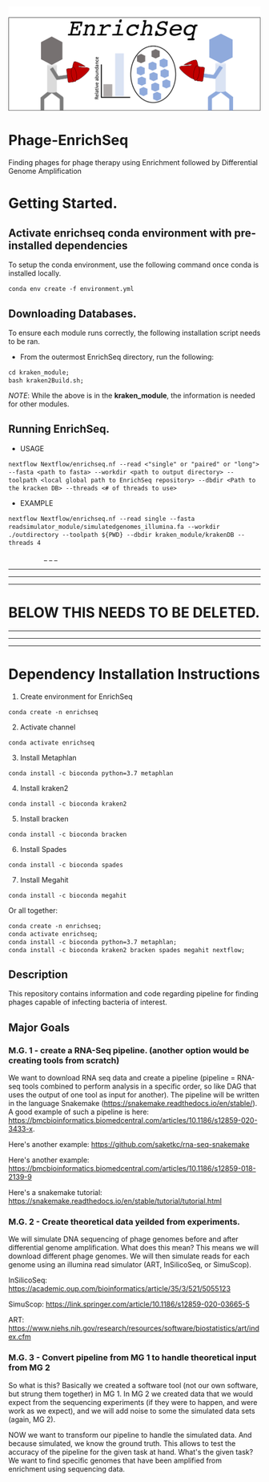 ![EnrichSeq](figures/EnrichSeq-LOGO.png)

# Phage-EnrichSeq
Finding phages for phage therapy using Enrichment followed by Differential Genome Amplification

# Getting Started.
## Activate enrichseq conda environment with pre-installed dependencies
To setup the conda environment, use the following command once conda is installed locally. 
```
conda env create -f environment.yml
```

## Downloading Databases.
To ensure each module runs correctly, the following installation script needs to be ran.

* From the outermost EnrichSeq directory, run the following:
```
cd kraken_module;
bash kraken2Build.sh;
```

*NOTE*: While the above is in the **kraken_module**, the information is needed for other modules.

## Running EnrichSeq.
* USAGE
```
nextflow Nextflow/enrichseq.nf --read <"single" or "paired" or "long"> --fasta <path to fasta> --workdir <path to output directory> --toolpath <local global path to EnrichSeq repository> --dbdir <Path to the kracken DB> --threads <# of threads to use>
```

* EXAMPLE
```
nextflow Nextflow/enrichseq.nf --read single --fasta readsimulator_module/simulatedgenomes_illumina.fa --workdir ./outdirectory --toolpath ${PWD} --dbdir kraken_module/krakenDB --threads 4
```




&nbsp;
&nbsp;
&nbsp;
&nbsp;
&nbsp;
&nbsp;
&nbsp;
&nbsp;
&nbsp;
_
_
_

***
***
***

<h1> BELOW THIS NEEDS TO BE DELETED. </h1>

***
***
***

# Dependency Installation Instructions
1. Create environment for EnrichSeq 
```
conda create -n enrichseq
```

2. Activate channel
```
conda activate enrichseq
```

3. Install Metaphlan
```
conda install -c bioconda python=3.7 metaphlan
```

4. Install kraken2
```
conda install -c bioconda kraken2
```

5. Install bracken
```
conda install -c bioconda bracken
```

6. Install Spades
```
conda install -c bioconda spades
```

7. Install Megahit
```
conda install -c bioconda megahit
```

Or all together:
```
conda create -n enrichseq;
conda activate enrichseq;
conda install -c bioconda python=3.7 metaphlan;
conda install -c bioconda kraken2 bracken spades megahit nextflow;
```



## Description
This repository contains information and code regarding pipeline for finding phages capable of infecting bacteria of interest.


## Major Goals

### M.G. 1 - create a RNA-Seq pipeline. (another option would be creating tools from scratch)
We want to download RNA seq data and create a pipeline (pipeline = RNA-seq tools combined to perform analysis in a specific order, so like DAG that uses the output of one tool as input for another). The pipeline will be written in the language Snakemake (https://snakemake.readthedocs.io/en/stable/). A good example of such a pipeline is here: https://bmcbioinformatics.biomedcentral.com/articles/10.1186/s12859-020-3433-x.

Here's another example: https://github.com/saketkc/rna-seq-snakemake

Here's another example: https://bmcbioinformatics.biomedcentral.com/articles/10.1186/s12859-018-2139-9 

Here's a snakemake tutorial: https://snakemake.readthedocs.io/en/stable/tutorial/tutorial.html


### M.G. 2 - Create theoretical data yeilded from experiments.
We will simulate DNA sequencing of phage genomes before and after differential genome amplification. What does this mean? This means we will download different phage genomes. We will then simulate reads for each genome using an illumina read simulator (ART, InSilicoSeq, or SimuScop).

InSilicoSeq: https://academic.oup.com/bioinformatics/article/35/3/521/5055123

SimuScop: https://link.springer.com/article/10.1186/s12859-020-03665-5

ART: https://www.niehs.nih.gov/research/resources/software/biostatistics/art/index.cfm

### M.G. 3 - Convert pipeline from MG 1 to handle theoretical input from MG 2
So what is this? Basically we created a software tool (not our own software, but strung them together) in MG 1. In MG 2 we created data that we would expect from the sequencing experiments (if they were to happen, and were work as we expect), and we will add noise to some the simulated data sets (again, MG 2). 

NOW we want to transform our pipeline to handle the simulated data. And because simulated, we know the ground truth. This allows to test the accuracy of the pipeline for the given task at hand. What's the given task? We want to find specific genomes that have been amplified from enrichment using sequencing data. 







 


